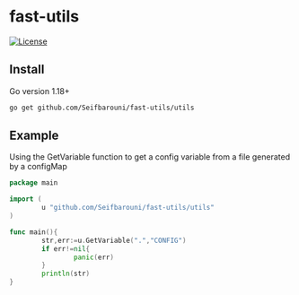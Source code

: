 # fast-utils
[![License](https://img.shields.io/badge/license-MIT-blue.svg)](https://choosealicense.com/licenses/mit/)
## Install
Go version 1.18+
```bash
go get github.com/Seifbarouni/fast-utils/utils
```
## Example
Using the GetVariable function to get a config variable from a file generated by a configMap
```go
package main

import (
        u "github.com/Seifbarouni/fast-utils/utils"
)

func main(){
        str,err:=u.GetVariable(".","CONFIG")
        if err!=nil{
                panic(err)
        }
        println(str)
}
```